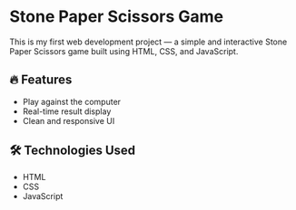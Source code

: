 # Stone Paper Scissors Game

This is my first web development project — a simple and interactive Stone Paper Scissors game built using HTML, CSS, and JavaScript.

## 🔥 Features
- Play against the computer
- Real-time result display
- Clean and responsive UI

## 🛠️ Technologies Used
- HTML
- CSS
- JavaScript
